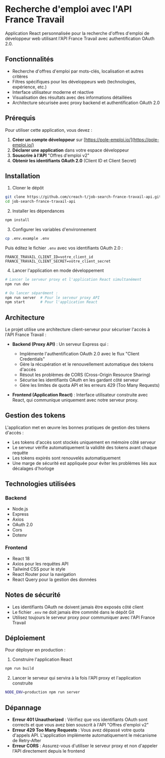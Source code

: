 # Recherche d'emploi avec l'API France Travail

Application React personnalisée pour la recherche d'offres d'emploi de développeur web utilisant l'API France Travail avec authentification OAuth 2.0.

## Fonctionnalités

- Recherche d'offres d'emploi par mots-clés, localisation et autres critères
- Filtres spécifiques pour les développeurs web (technologies, expérience, etc.)
- Interface utilisateur moderne et réactive
- Visualisation des résultats avec des informations détaillées
- Architecture sécurisée avec proxy backend et authentification OAuth 2.0

## Prérequis

Pour utiliser cette application, vous devez :

1. **Créer un compte développeur** sur [https://pole-emploi.io/](https://pole-emploi.io/)
2. **Déclarer une application** dans votre espace développeur
3. **Souscrire à l'API** "Offres d'emploi v2" 
4. **Obtenir les identifiants OAuth 2.0** (Client ID et Client Secret)

## Installation

1. Cloner le dépôt
```bash
git clone https://github.com/creach-t/job-search-france-travail-api.git
cd job-search-france-travail-api
```

2. Installer les dépendances
```bash
npm install
```

3. Configurer les variables d'environnement
```bash
cp .env.example .env
```
Puis éditez le fichier `.env` avec vos identifiants OAuth 2.0 :
```
FRANCE_TRAVAIL_CLIENT_ID=votre_client_id
FRANCE_TRAVAIL_CLIENT_SECRET=votre_client_secret
```

4. Lancer l'application en mode développement
```bash
# Lancer le serveur proxy et l'application React simultanément
npm run dev

# Ou lancer séparément :
npm run server  # Pour le serveur proxy API
npm start       # Pour l'application React
```

## Architecture

Le projet utilise une architecture client-serveur pour sécuriser l'accès à l'API France Travail :

- **Backend (Proxy API)** : Un serveur Express qui :
  - Implémente l'authentification OAuth 2.0 avec le flux "Client Credentials"
  - Gère la récupération et le renouvellement automatique des tokens d'accès
  - Résout les problèmes de CORS (Cross-Origin Resource Sharing)
  - Sécurise les identifiants OAuth en les gardant côté serveur
  - Gère les limites de quota API et les erreurs 429 (Too Many Requests)

- **Frontend (Application React)** : Interface utilisateur construite avec React, qui communique uniquement avec notre serveur proxy.

## Gestion des tokens

L'application met en œuvre les bonnes pratiques de gestion des tokens d'accès :

- Les tokens d'accès sont stockés uniquement en mémoire côté serveur
- Le serveur vérifie automatiquement la validité des tokens avant chaque requête
- Les tokens expirés sont renouvelés automatiquement
- Une marge de sécurité est appliquée pour éviter les problèmes liés aux décalages d'horloge

## Technologies utilisées

### Backend
- Node.js
- Express
- Axios
- OAuth 2.0
- Cors
- Dotenv

### Frontend
- React 18
- Axios pour les requêtes API
- Tailwind CSS pour le style
- React Router pour la navigation
- React Query pour la gestion des données

## Notes de sécurité

- Les identifiants OAuth ne doivent jamais être exposés côté client
- Le fichier `.env` ne doit jamais être commité dans le dépôt Git
- Utilisez toujours le serveur proxy pour communiquer avec l'API France Travail

## Déploiement

Pour déployer en production :

1. Construire l'application React
```bash
npm run build
```

2. Lancer le serveur qui servira à la fois l'API proxy et l'application construite
```bash
NODE_ENV=production npm run server
```

## Dépannage

- **Erreur 401 Unauthorized** : Vérifiez que vos identifiants OAuth sont corrects et que vous avez bien souscrit à l'API "Offres d'emploi v2"
- **Erreur 429 Too Many Requests** : Vous avez dépassé votre quota d'appels API. L'application implémente automatiquement le mécanisme de Retry-After
- **Erreur CORS** : Assurez-vous d'utiliser le serveur proxy et non d'appeler l'API directement depuis le frontend

